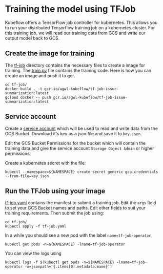 # Training the model using TFJob

Kubeflow offers a TensorFlow job controller for kubernetes. This allows you to run your distributed Tensorflow training
job on a kubernetes cluster. For this training job, we will read our training data from GCS and write our output model
back to GCS.

## Create the image for training

The [tf-job](tf-job) directory contains the necessary files to create a image for training. The [train.py](tf-job/train.py) file contains the training code. Here is how you can create an image and push it to gcr.

```commandline
cd tf-job/
docker build . -t gcr.io/agwl-kubeflow/tf-job-issue-summarization:latest
gcloud docker -- push gcr.io/agwl-kubeflow/tf-job-issue-summarization:latest
```

## Service account

Create a [service account](https://console.cloud.google.com/iam-admin/serviceaccounts/) which will be used to read and write data from the GCS Bucket. Download it's key as a json file and save it to `key.json`.

Edit the GCS Bucket Permissions for the bucket which will contain the training data and give the service account `Storage Object Admin` or higher permissions.

Create a kubernetes secret with the file:

```
kubectl --namespace=${NAMESPACE} create secret generic gcp-credentials --from-file=key.json
```

## Run the TFJob using your image

[tf-job.yaml](tf-job/tf-job.yaml) contains the manifest to submit a training job. Edit the `args` field to set your GCS Bucket names and paths. Edit other fields to suit your training requirements. Then submit the job using:

```commandline
cd tf-job/
kubectl apply -f tf-job.yaml
```

In a while you should see a new pod with the label `name=tf-job-operator`
```
kubectl get pods -n=${NAMESPACE} -lname=tf-job-operator
```

You can view the logs using

```commandline
kubectl logs -f $(kubectl get pods -n=${NAMESPACE} -lname=tf-job-operator -o=jsonpath='{.items[0].metadata.name}')
```
